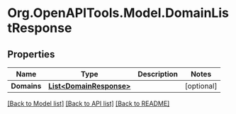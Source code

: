# Org.OpenAPITools.Model.DomainListResponse

## Properties

Name | Type | Description | Notes
------------ | ------------- | ------------- | -------------
**Domains** | [**List&lt;DomainResponse&gt;**](DomainResponse.md) |  | [optional] 

[[Back to Model list]](../README.md#documentation-for-models) [[Back to API list]](../README.md#documentation-for-api-endpoints) [[Back to README]](../README.md)

